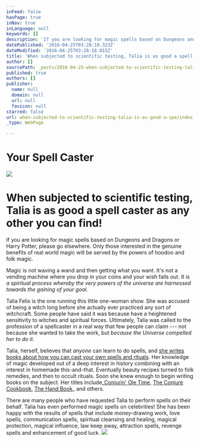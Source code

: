 ```yaml
---
inFeed: false
hasPage: true
inNav: true
inLanguage: null
keywords: []
description: 'If you are looking for magic spells based on Dungeons and Dragons or Harry Potter, please go elsewhere. Only those interested in the genuine benefits of real world magic will be served by the powers of hoodoo and folk magic.'
datePublished: '2016-04-25T03:28:18.323Z'
dateModified: '2016-04-25T03:28:18.015Z'
title: 'When subjected to scientific testing, Talia is as good a spell caster as any other you can find!'
author: []
sourcePath: _posts/2016-04-25-when-subjected-to-scientific-testing-talia-is-as-good-a-spe.md
published: true
authors: []
publisher:
  name: null
  domain: null
  url: null
  favicon: null
starred: false
url: when-subjected-to-scientific-testing-talia-is-as-good-a-spe/index.html
_type: WebPage

---
```

# Your Spell Caster
![](https://the-grid-user-content.s3-us-west-2.amazonaws.com/632c0b12-2969-4142-ae75-c15350feadd8.jpg)

# When subjected to scientific testing, Talia is as good a spell caster as any other you can find!

If you are looking for magic spells based on Dungeons and Dragons or Harry Potter, please go elsewhere. Only those interested in the genuine benefits of real world magic will be served by the powers of hoodoo and folk magic.

Magic is not waving a wand and then getting what you want. It's not a vending machine where you drop in your coins and your wish falls out. _It is a spiritual process whereby the very powers of the universe are harnessed towards the gaining of your goal._

Talia Felix is the one running this little one-woman show. She was accused of being a witch long before she actually ever practiced any sort of witchcraft. Some people have said it was because have a heightened sensitivity to witches and spiritual forces. Ultimately, Talia was called to the profession of a spellcaster in a real way that few people can claim --- not because she wanted to take the work, but _because the Universe compelled her to do it._

Talia, herself, believes that _anyone_ can learn to do spells, and [she writes books about how you can cast your own spells and rituals][0]. Her knowledge of magic developed out of a deep interest in history combining with an interest in homemade this-and-that. Eventually beauty recipes turned to folk remedies, and then to occult rituals. Soon she knew enough to begin writing books on the subject. Her titles include_[Conjurin' Ole Time][1], [The Conjure Cookbook][2], [The Hand Book][3]_ and others.

There are many people who have requested Talia to perform spells on their behalf. Talia has even performed magic spells on celebrities! She has been happy with the results of spells that include money-drawing work, love spells, communication spells, spiritual cleansing and healing, magical protection, magical influence, law keep away, attraction spells, revenge spells and enhancement of good luck. ![](https://the-grid-user-content.s3-us-west-2.amazonaws.com/9b64460d-3755-4588-b90e-f436d20cd901.jpg)

[0]: http://amzn.to/1Sm0xZf
[1]: http://amzn.to/1Sm0RHh
[2]: http://amzn.to/1VMNPpd
[3]: http://amzn.to/1SsQ4HS